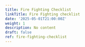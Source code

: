```yaml
---
title: Fire Fighting Checklist
linkTitle: Fire Fighting checklist
date: '2025-05-01T21:00:00Z'
weight: 1
description: No content
draft: false
ref: fire-fighting-checklist
---
```


